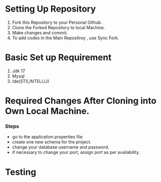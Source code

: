 # Setting Up Repository
1. Fork this Repository to your Personal Github.
2. Clone the Forked Repository to local Machine.
3. Make changes and commit.
4. To add codes in the Main Repositroy , use Sync Fork.

# Basic Set up Requirement
1. Jdk 17
2. Mysql
3. Ide(STS,INTELLIJ)
# Required Changes After Cloning into Own Local Machine.
<h3>Steps</h3> 
<ul>
  <li>go to the application.properties file</li>
  <li>create one new schema for the project.</li>
  <li>change your database username and password.</li>
  <li>if necessary to change your port, assign port as per availability.</li>
</ul>

# Testing
